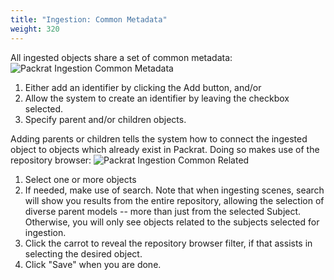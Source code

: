```yaml
---
title: "Ingestion: Common Metadata"
weight: 320
---
```


All ingested objects share a set of common metadata:
![Packrat Ingestion Common Metadata](/dpo-packrat/images/packrat-ingestion-md-common.png "Packrat Ingestion Common Metadata")
1. Either add an identifier by clicking the Add button, and/or
2. Allow the system to create an identifier by leaving the checkbox selected.
3. Specify parent and/or children objects.

Adding parents or children tells the system how to connect the ingested object to objects which already exist in Packrat. Doing so makes use of the repository browser: 
![Packrat Ingestion Common Related](/dpo-packrat/images/packrat-ingestion-md-common-2.png "Packrat Ingestion Common Related")
1. Select one or more objects
2. If needed, make use of search. Note that when ingesting scenes, search will show you results from the entire repository, allowing the selection of diverse parent models -- more than just from the selected Subject. Otherwise, you will only see objects related to the subjects selected for ingestion.
3. Click the carrot to reveal the repository browser filter, if that assists in selecting the desired object.
4. Click "Save" when you are done.